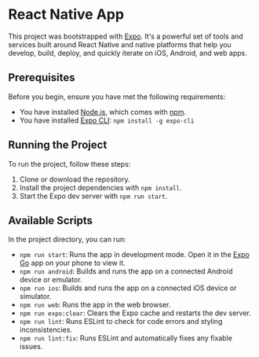 # React Native App

This project was bootstrapped with [Expo](https://expo.io/). It's a powerful set of tools and services built around React Native and native platforms that help you develop, build, deploy, and quickly iterate on iOS, Android, and web apps.

## Prerequisites

Before you begin, ensure you have met the following requirements:

* You have installed [Node.js](https://nodejs.org/), which comes with [npm](https://www.npmjs.com/).
* You have installed [Expo CLI](https://docs.expo.io/get-started/installation/): `npm install -g expo-cli`

## Running the Project

To run the project, follow these steps:

1. Clone or download the repository.
2. Install the project dependencies with `npm install`.
3. Start the Expo dev server with `npm run start`.

## Available Scripts

In the project directory, you can run:

* `npm run start`: Runs the app in development mode. Open it in the [Expo Go](https://expo.io/client) app on your phone to view it.
* `npm run android`: Builds and runs the app on a connected Android device or emulator.
* `npm run ios`: Builds and runs the app on a connected iOS device or simulator.
* `npm run web`: Runs the app in the web browser.
* `npm run expo:clear`: Clears the Expo cache and restarts the dev server.
* `npm run lint`: Runs ESLint to check for code errors and styling inconsistencies.
* `npm run lint:fix`: Runs ESLint and automatically fixes any fixable issues.

